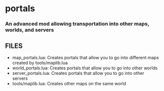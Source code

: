 # portals
### An advanced mod allowing transportation into other maps, worlds, and servers

## FILES
- map_portals.lua: Creates portals that allow you to go into different maps created by tools/maplib.lua
- world_portals.lua: Creates portals that allow you to go into other worlds
- server_portals.lua: Creates portals that allow you to go into other servers
- tools/maplib.lua: Creates other maps on the same world
